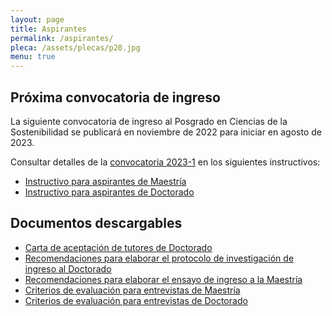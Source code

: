 ```yaml
---
layout: page
title: Aspirantes
permalink: /aspirantes/
pleca: /assets/plecas/p20.jpg
menu: true
---
```



## Próxima convocatoria de ingreso 

La siguiente convocatoria de ingreso al Posgrado en Ciencias de la Sostenibilidad se publicará en noviembre de 2022 para iniciar en agosto de 2023.

Consultar detalles de la [convocatoria 2023-1](/assets/docs/convocatoria_ingreso_2023-1.pdf) en los siguientes instructivos:


 - [Instructivo para aspirantes de Maestría](/assets/docs/instructivo-maestria.pdf)
 - [Instructivo para aspirantes de Doctorado](/assets/docs/instructivo-doctorado.pdf)



## Documentos descargables

 - [Carta de aceptación de tutores de Doctorado](/assets/formatos/aspirantes/formato_carta_aceptacion_tutor_doctorado.docx)
 - [Recomendaciones para elaborar el protocolo de investigación de ingreso al Doctorado](/assets/docs/recomendaciones_aspirantes_doctorado.pdf)
 - [Recomendaciones para elaborar el ensayo de ingreso a la Maestría](/assets/docs/recomendaciones_aspirantes_maestria.pdf)
 - [Criterios de evaluación para entrevistas de Maestría](/assets/docs/rubrica_entrevista_Mae.pdf)
 - [Criterios de evaluación para entrevistas de Doctorado](/assets/docs/rubrica_entrevista_Doc.pdf)
